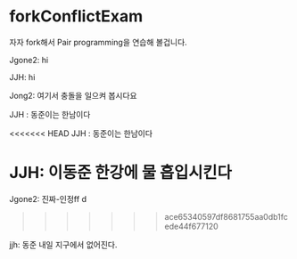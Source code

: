 # forkConflictExam

자자 fork해서 Pair programming을 연습해 볼겁니다.

Jgone2: hi

JJH: hi

Jong2: 여기서 충돌을 일으켜 봅시다요

JJH : 동준이는 한남이다

<<<<<<< HEAD
JJH : 동준이는 한남이다

JJH: 이동준 한강에 물 흡입시킨다
=======
Jgone2: 진짜-인정ff
d
>>>>>>> ace65340597df8681755aa0db1fcede44f677120

jjh: 동준 내일 지구에서 없어진다.